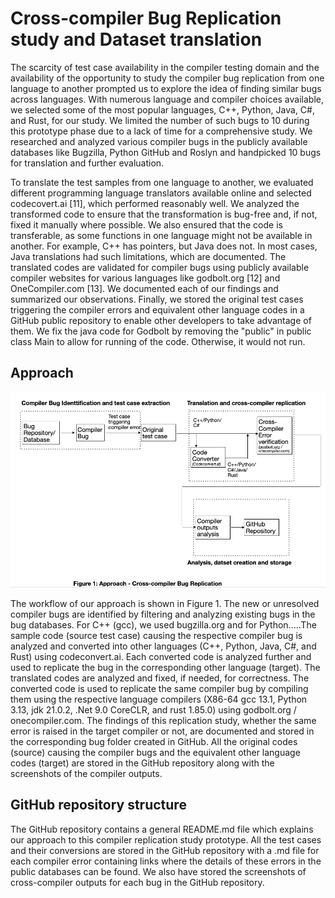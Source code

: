 # Cross-compiler Bug Replication study and Dataset translation

 The scarcity of test case availability in the compiler testing domain and the availability of the opportunity to study the compiler bug replication from one language to another prompted us to explore the idea of finding similar bugs across languages. With numerous language and compiler choices available, we selected some of the most popular languages, C++, Python, Java, C#, and Rust, for our study. We limited the number of such bugs to 10 during this prototype phase due to a lack of time for a comprehensive study. We researched and analyzed various compiler bugs in the publicly available databases like Bugzilla, Python GitHub and Roslyn and handpicked 10 bugs for translation and further evaluation. 

To translate the test samples from one language to another, we evaluated different programming language translators available online and selected codecovert.ai [11], which performed reasonably well. We analyzed the transformed code to ensure that the transformation is bug-free and, if not, fixed it manually where possible. We also ensured that the code is transferable, as some functions in one language might not be available in another. For example, C++ has pointers, but Java does not. In most cases, Java translations had such limitations, which are documented. The translated codes are validated for compiler bugs using publicly available compiler websites for various languages like godbolt.org [12] and OneCompiler.com [13]. We documented each of our findings and summarized our observations. Finally, we stored the original test cases triggering the compiler errors and equivalent other language codes in a GitHub public repository to enable other developers to take advantage of them.
We fix the java code for Godbolt by removing the "public" in public class Main to allow for running of the code. Otherwise, it would not run. 

## Approach

![Approach-Workflow.png](Approach-Workflow.png)

The workflow of our approach is shown in Figure 1. The new or unresolved compiler bugs are identified by filtering and analyzing existing bugs in the bug databases. For C++ (gcc), we used bugzilla.org and for Python…..The sample code (source test case) causing the respective compiler bug is analyzed and converted into other languages (C++, Python, Java, C#, and Rust) using codeconvert.ai. Each converted code is analyzed further and used to replicate the bug in the corresponding other language (target). The translated codes are analyzed and fixed, if needed, for correctness. The converted code is used to replicate the same compiler bug by compiling them using the respective language compilers (X86-64 gcc 13.1, Python 3.13, jdk 21.0.2, .Net 9.0 CoreCLR, and rust 1.85.0) using godbolt.org / onecompiler.com. 
The findings of this replication study, whether the same error is raised in the target compiler or not,  are documented and stored in the corresponding bug folder created in GitHub. All the original codes (source) causing the compiler bugs and the equivalent other language codes (target) are stored in the GitHub repository along with the screenshots of the compiler outputs.


## GitHub repository structure
The GitHub repository contains a general README.md file which explains our approach to this compiler replication study prototype.
All the test cases and their conversions are stored in the GitHub repository with a .md file for each compiler error containing links where the details of these errors in the public databases 
can be found. We also have stored the screenshots of cross-compiler outputs for each bug in the GitHub repository.

